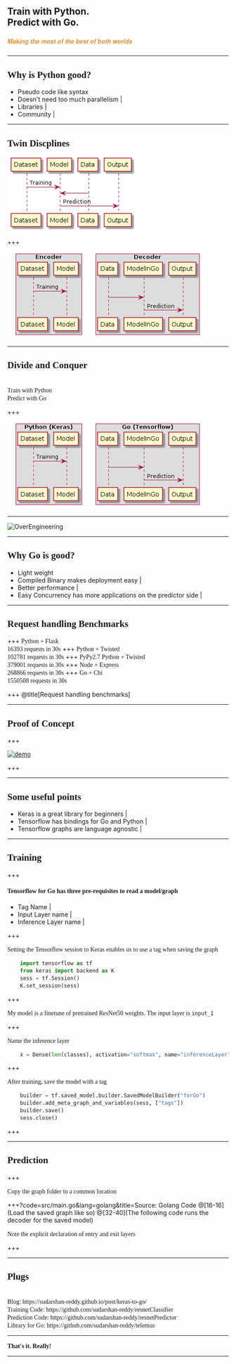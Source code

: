 ## Train with Python. <br> Predict with Go.  
##### <span style="font-family:Helvetica Neue; font-weight:bold"><span style="color:#e49436">Making the most of the best of both worlds</span></span>

---

## <span style="font-family:Rockitt; font-weight:bold"> Why is Python good?</span>

  - Pseudo code like syntax 
  - Doesn't need too much parallelism | 
  - Libraries |
  - Community |

---

## <span style="font-family:Rockitt; font-weight:bold">Twin Discplines</span>

![before](assets/before.png)

+++

![after](assets/after1.png)

--- 

## <span style="font-family:Rockitt; font-weight:bold">Divide and Conquer</span>

<br>
<span class="fragment" data-fragment-index="1" style="font-family:Hattori Hanzo;">Train with Python</span> 
<br>
<span class="fragment" data-fragment-index="1" style="font-family:Hattori Hanzo;">Predict with Go</span> 
<br>

+++

![twin](assets/after.png)


---

![OverEngineering](https://jrlburke.files.wordpress.com/2015/10/could-should.jpg)

---

## <span style="font-family:Rockitt; font-weight:bold">Why Go is good?</span>


 - Light weight 
 - Compiled Binary makes deployment easy | 
 - Better performance | 
 - Easy Concurrency has more applications on the predictor side |

---

## <span style="font-family:Rockitt; font-weight:bold">Request handling Benchmarks</span>

+++
<span class="fragment" data-fragment-index="1" style="font-family:Hattori Hanzo;">Python + Flask</span> 
</br>
<span class="fragment" data-fragment-index="1" style="font-family:Hattori Hanzo;">16393 requests in 30s</span>
+++
<span class="fragment" data-fragment-index="1" style="font-family:Hattori Hanzo;">Python + Twisted</span> 
</br>
<span class="fragment" data-fragment-index="1" style="font-family:Hattori Hanzo;">102781 requests in 30s</span>
+++
<span class="fragment" data-fragment-index="1" style="font-family:Hattori Hanzo;">PyPy2.7 Python + Twisted</span> 
</br>
<span class="fragment" data-fragment-index="1" style="font-family:Hattori Hanzo;">379001 requests in 30s</span>
+++
<span class="fragment" data-fragment-index="1" style="font-family:Hattori Hanzo;">Node + Express</span> 
</br>
<span class="fragment" data-fragment-index="1" style="font-family:Hattori Hanzo;">268866 requests in 30s</span>
+++
<span class="fragment" data-fragment-index="1" style="font-family:Hattori Hanzo;">Go + Chi</span> 
</br>
<span class="fragment" data-fragment-index="1" style="font-family:Hattori Hanzo;">1550508 requests in 30s</span>

+++
@title[Request handling benchmarks]

<canvas class="stretch" data-chart="horizontalBar">
<!--
{
 "data" : {
  "labels" : ["Python + Flask", "Python + Twisted", "PyPy2.7 Python + Twisted",
    "Node + Express", "Go + Chi"],
  "datasets" : [{
    "data": [16393, 102781, 379001, 268866, 1550508],
    "backgroundColor": "#e49436",
    "borderColor": "#e49436"
  }]
  },
  "options": {
    "title": {
      "display": true,
      "text": "Request handling benchmarks",
      "fontColor": "gray",
      "fontSize": 20
    },
    "legend": {
      "display": false
    },
    "scales": {
      "xAxes": [{
        "ticks": {
            "beginAtZero": true,
            "max": 1600000,
            "stepSize": 10000,
            "fontColor": "gray"
        },
        "scaleLabel": {
          "display": true,
          "labelString": "Requests in 30s",
          "fontColor": "gray"
        }
      }],
      "yAxes": [{
        "ticks": {
            "fontColor": "gray"
        }
      }]
    }
  }
}
-->
</canvas>

---

## <span style="font-family:Rockitt; font-weight:bold">Proof of Concept</span>

+++

[![demo](https://asciinema.org/a/kVDQ7RhcMYnNrKblwjYldgUCe.png)](https://asciinema.org/a/kVDQ7RhcMYnNrKblwjYldgUCe?autoplay=1)

+++

---

## <span style="font-family:Rockitt; font-weight:bold">Some useful points</span>

 - Keras is a great library for beginners |
 - Tensorflow has bindings for Go and Python |
 - Tensorflow graphs are language agnostic |

---


## <span style="font-family:Rockitt; font-weight:bold">Training</span>

+++


#### <span style="font-family:Rockitt; font-weight:bold">Tensorflow for Go has three pre-requisites to read a model/graph</span>

 - Tag Name |
 - Input Layer name | 
 - Inference Layer name |

+++

<span class="fragment" data-fragment-index="1" style="font-family:Hattori Hanzo;">Setting the Tensorflow session to Keras enables us to use a tag when saving the graph</span> 

```python
    import tensorflow as tf
    from keras import backend as K
    sess = tf.Session()
    K.set_session(sess)
```
+++

<span class="fragment" data-fragment-index="1" style="font-family:Hattori Hanzo;">My model is a finetune of pretrained ResNet50 weights. The input layer is `input_1`</span> 
    
+++

<span class="fragment" data-fragment-index="1" style="font-family:Hattori Hanzo;">Name the inference layer</span> 
```python
    x = Dense(len(classes), activation="softmax", name="inferenceLayer")(last)
```

+++


<span class="fragment" data-fragment-index="1" style="font-family:Hattori Hanzo;">After training, save the model with a tag</span> 

```python
    builder = tf.saved_model.builder.SavedModelBuilder("forGo")
    builder.add_meta_graph_and_variables(sess, ["tags"])
    builder.save()
    sess.close()
```

+++

---

## <span style="font-family:Rockitt; font-weight:bold">Prediction</span>

+++

<span class="fragment" data-fragment-index="1" style="font-family:Hattori Hanzo;">Copy the graph folder to a common location</span> 

+++?code=src/main.go&lang=golang&title=Source: Golang Code
@[16-16](Load the saved graph like so)
@[32-40](The following code runs the decoder for the saved model)

<span class="fragment" data-fragment-index="1" style="font-family:Hattori Hanzo;">Note the explicit declaration of entry and exit layers</span>

+++

---

## <span style="font-family:Rockitt; font-weight:bold">Plugs</span>

<br>
<span class="fragment" data-fragment-index="1" style="font-family:Hattori Hanzo;">Blog: https://sudarshan-reddy.github.io/post/keras-to-go/ </span>
<br>
<span class="fragment" data-fragment-index="1" style="font-family:Hattori Hanzo;">Training Code: https://github.com/sudarshan-reddy/resnetClassifier</span>
<br>
<span class="fragment" data-fragment-index="1" style="font-family:Hattori Hanzo;">Prediction Code: https://github.com/sudarshan-reddy/resnetPredictor</span>
<br>
<span class="fragment" data-fragment-index="1" style="font-family:Hattori Hanzo;">Library for Go: https://github.com/sudarshan-reddy/telemus
</span>
<br>

---

<span style="font-family:Rockitt; font-weight:bold">That's it. Really!</span>

---
